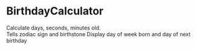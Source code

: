 # BirthdayCalculator

Calculate days, seconds, minutes old.  
Tells zodiac sign and birthstone
Display day of week born and day of next birthday 
